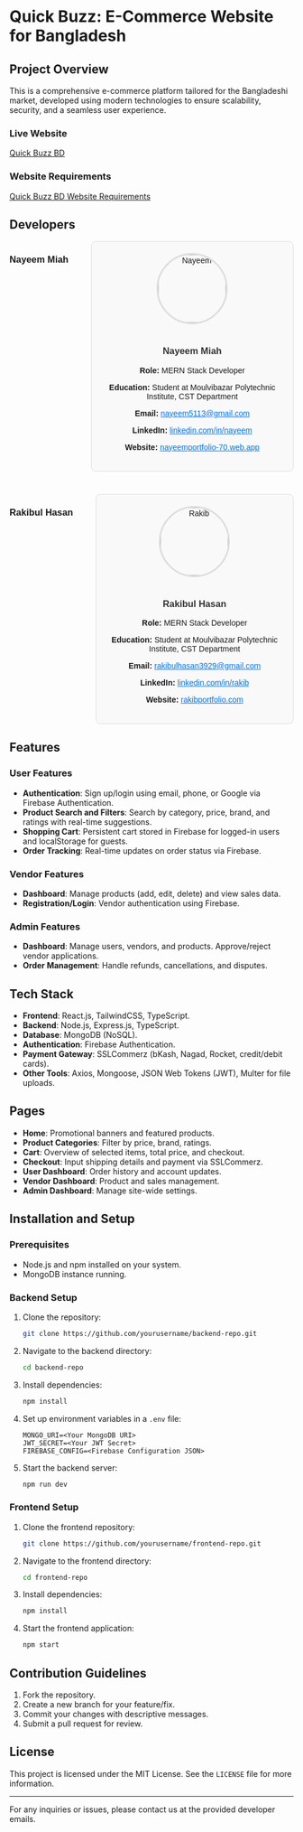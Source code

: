 # Quick Buzz: E-Commerce Website for Bangladesh

## Project Overview

This is a comprehensive e-commerce platform tailored for the Bangladeshi market, developed using modern technologies to ensure scalability, security, and a seamless user experience.

### Live Website

[Quick Buzz BD](https://quick-bus-bd.web.app/)

### Website Requirements

[Quick Buzz BD Website Requirements](https://docs.google.com/document/d/1ECbEbhd9BmR36V8r3F4qftZU2NgNh2Du-W_G-LHBJxU/edit?usp=sharing)



## Developers

<div style="display: flex; flex-wrap: wrap; gap: 40px; justify-content: space-between; font-family: Arial, sans-serif;">

### Nayeem Miah
<div style="flex: 1 1 300px; text-align: center; box-sizing: border-box; border: 1px solid #ddd; border-radius: 8px; padding: 20px; background-color: #f9f9f9;">
  <img src="https://i.ibb.co/j4K0VZz/nayeem.jpg" alt="Nayeem" width="120" height="120" style="border-radius: 50%; margin-bottom: 15px; border: 3px solid #ddd;">
  <h3 style="color: #333;">Nayeem Miah</h3>
  <p><strong>Role:</strong> MERN Stack Developer</p>
  <p><strong>Education:</strong> Student at Moulvibazar Polytechnic Institute, CST Department</p>
  <p><strong>Email:</strong> <a href="mailto:nayeem5113@gmail.com" style="color: #0073e6;">nayeem5113@gmail.com</a></p>
  <p><strong>LinkedIn:</strong> <a href="https://www.linkedin.com/in/md-nayeem-miah-734719307/" target="_blank" style="color: #0073e6;">linkedin.com/in/nayeem</a></p>
  <p><strong>Website:</strong> <a href="https://nayeemportfolio-70.web.app/" target="_blank" style="color: #0073e6;">nayeemportfolio-70.web.app</a></p>
</div>

### Rakibul Hasan
<div style="flex: 1 1 300px; text-align: center; box-sizing: border-box; border: 1px solid #ddd; border-radius: 8px; padding: 20px; background-color: #f9f9f9;">
  <img src="https://i.ibb.co/gdVjqQD/rakib.jpg" alt="Rakib" width="120" height="120" style="border-radius: 50%; margin-bottom: 15px; border: 3px solid #ddd;">
  <h3 style="color: #333;">Rakibul Hasan</h3>
  <p><strong>Role:</strong> MERN Stack Developer</p>
  <p><strong>Education:</strong> Student at Moulvibazar Polytechnic Institute, CST Department</p>
  <p><strong>Email:</strong> <a href="mailto:rakibulhasan3929@gmail.com" style="color: #0073e6;">rakibulhasan3929@gmail.com</a></p>
  <p><strong>LinkedIn:</strong> <a href="https://www.linkedin.com/in/rakibul-hasan-b94123271/" target="_blank" style="color: #0073e6;">linkedin.com/in/rakib</a></p>
  <p><strong>Website:</strong> <a href="https://rakibportfolio.com/" target="_blank" style="color: #0073e6;">rakibportfolio.com</a></p>
</div>
</div>

## Features

### User Features

- **Authentication**: Sign up/login using email, phone, or Google via Firebase Authentication.
- **Product Search and Filters**: Search by category, price, brand, and ratings with real-time suggestions.
- **Shopping Cart**: Persistent cart stored in Firebase for logged-in users and localStorage for guests.
- **Order Tracking**: Real-time updates on order status via Firebase.

### Vendor Features

- **Dashboard**: Manage products (add, edit, delete) and view sales data.
- **Registration/Login**: Vendor authentication using Firebase.

### Admin Features

- **Dashboard**: Manage users, vendors, and products. Approve/reject vendor applications.
- **Order Management**: Handle refunds, cancellations, and disputes.

## Tech Stack

- **Frontend**: React.js, TailwindCSS, TypeScript.
- **Backend**: Node.js, Express.js, TypeScript.
- **Database**: MongoDB (NoSQL).
- **Authentication**: Firebase Authentication.
- **Payment Gateway**: SSLCommerz (bKash, Nagad, Rocket, credit/debit cards).
- **Other Tools**: Axios, Mongoose, JSON Web Tokens (JWT), Multer for file uploads.

## Pages

- **Home**: Promotional banners and featured products.
- **Product Categories**: Filter by price, brand, ratings.
- **Cart**: Overview of selected items, total price, and checkout.
- **Checkout**: Input shipping details and payment via SSLCommerz.
- **User Dashboard**: Order history and account updates.
- **Vendor Dashboard**: Product and sales management.
- **Admin Dashboard**: Manage site-wide settings.

## Installation and Setup

### Prerequisites

- Node.js and npm installed on your system.
- MongoDB instance running.

### Backend Setup

1. Clone the repository:
   ```bash
   git clone https://github.com/yourusername/backend-repo.git
   ```
2. Navigate to the backend directory:
   ```bash
   cd backend-repo
   ```
3. Install dependencies:
   ```bash
   npm install
   ```
4. Set up environment variables in a `.env` file:
   ```
   MONGO_URI=<Your MongoDB URI>
   JWT_SECRET=<Your JWT Secret>
   FIREBASE_CONFIG=<Firebase Configuration JSON>
   ```
5. Start the backend server:
   ```bash
   npm run dev
   ```

### Frontend Setup

1. Clone the frontend repository:
   ```bash
   git clone https://github.com/yourusername/frontend-repo.git
   ```
2. Navigate to the frontend directory:
   ```bash
   cd frontend-repo
   ```
3. Install dependencies:
   ```bash
   npm install
   ```
4. Start the frontend application:
   ```bash
   npm start
   ```

## Contribution Guidelines

1. Fork the repository.
2. Create a new branch for your feature/fix.
3. Commit your changes with descriptive messages.
4. Submit a pull request for review.

## License

This project is licensed under the MIT License. See the `LICENSE` file for more information.

---

For any inquiries or issues, please contact us at the provided developer emails.
